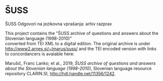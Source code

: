 # ŠUSS
ŠUSS Odgovori na jezikovna vprašanja: arhiv razprav

This project contains the "ŠUSS archive of questions and answers about the Slovenian language (1998-2010)"  
converted from TEI XML to a digital edition. The original archive is under http://www2.arnes.si/~lmarus/suss/ and the
TEI encoded version with links to concordancers is avaiable here:

Marušič, Franc Lanko; et al., 2019, *ŠUSS archive of questions and answers about the Slovenian language (1998-2010)*, 
Slovenian language resource repository CLARIN.SI, http://hdl.handle.net/11356/1242. 
